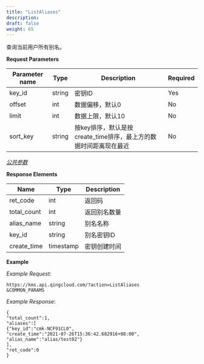 ```yaml
---
title: "ListAliases"
description: 
draft: false
weight: 65
---
```


查询当前用户所有别名。

**Request Parameters**

| Parameter name | Type | Description | Required |
| --- | --- | --- | --- |
| key_id         | string | 密钥ID                                                       | Yes      |
| offset         | int    | 数据偏移，默认0                                              | No       |
| limit          | int    | 数据上限，默认10                                             | No       |
| sort_key       | string | 按key排序，默认是按create_time排序，最上方的数据时间距离现在最近 | No       |

[_公共参数_](../../parameters/)

**Response Elements**

| Name | Type | Description |
| --- | --- | --- |
| ret_code    | int       | 返回码       |
| total_count | int       | 返回别名数量 |
| alias_name  | string    | 别名名称     |
| key_id      | string    | 别名密钥ID   |
| create_time | timestamp | 密钥创建时间 |

**Example**

_Example Request_:

```
https://kms.api.qingcloud.com/?action=ListAliases
&COMMON_PARAMS
```

_Example Response_:

```
{
"total_count":1,
"aliases":[
{"key_id":"cmk-NCF91CL0",
"create_time":"2021-07-26T15:36:42.682916+08:00",
"alias_name":"alias/test02"}
],
"ret_code":0
}
```
